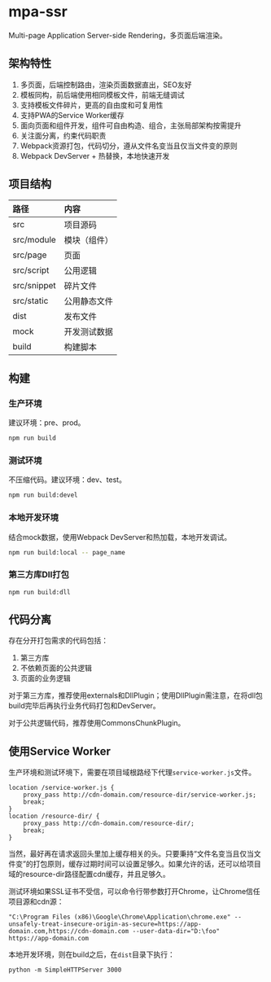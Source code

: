 # mpa-ssr

Multi-page Application Server-side Rendering，多页面后端渲染。

## 架构特性

1. 多页面，后端控制路由，渲染页面数据直出，SEO友好
1. 模板同构，前后端使用相同模板文件，前端无缝调试
1. 支持模板文件碎片，更高的自由度和可复用性
1. 支持PWA的Service Worker缓存
1. 面向页面和组件开发，组件可自由构造、组合，主张局部架构按需提升
1. 关注面分离，约束代码职责
1. Webpack资源打包，代码切分，遵从文件名变当且仅当文件变的原则
1. Webpack DevServer + 热替换，本地快速开发

## 项目结构

路径 | 内容
:--- | :---
src | 项目源码
src/module | 模块（组件）
src/page | 页面
src/script | 公用逻辑
src/snippet | 碎片文件
src/static | 公用静态文件
dist | 发布文件
mock | 开发测试数据
build | 构建脚本

## 构建

### 生产环境

建议环境：pre、prod。

```bash
npm run build
```

### 测试环境

不压缩代码。建议环境：dev、test。

```bash
npm run build:devel
```

### 本地开发环境

结合mock数据，使用Webpack DevServer和热加载，本地开发调试。

```bash
npm run build:local -- page_name
```

### 第三方库Dll打包

```bash
npm run build:dll
```

## 代码分离

存在分开打包需求的代码包括：

1. 第三方库
1. 不依赖页面的公共逻辑
1. 页面的业务逻辑

对于第三方库，推荐使用externals和DllPlugin；使用DllPlugin需注意，在将dll包build完毕后再执行业务代码打包和DevServer。

对于公共逻辑代码，推荐使用CommonsChunkPlugin。

## 使用Service Worker

生产环境和测试环境下，需要在项目域根路经下代理`service-worker.js`文件。

```
location /service-worker.js {
    proxy_pass http://cdn-domain.com/resource-dir/service-worker.js;
    break;
}
location /resource-dir/ {
    proxy_pass http://cdn-domain.com/resource-dir/;
    break;
}
```

当然，最好再在请求返回头里加上缓存相关的头。只要秉持“文件名变当且仅当文件变”的打包原则，缓存过期时间可以设置足够久。如果允许的话，还可以给项目域的resource-dir路径配置cdn缓存，并且足够久。

测试环境如果SSL证书不受信，可以命令行带参数打开Chrome，让Chrome信任项目源和cdn源：

```
"C:\Program Files (x86)\Google\Chrome\Application\chrome.exe" --unsafely-treat-insecure-origin-as-secure=https://app-domain.com,https://cdn-domain.com --user-data-dir="D:\foo" https://app-domain.com
```

本地开发环境，则在build之后，在`dist`目录下执行：

```
python -m SimpleHTTPServer 3000
```
